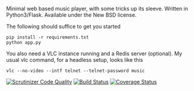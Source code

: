 Minimal web based music player, with some tricks up its sleeve.
Written in Python3/Flask. Available under the New BSD license.

The following should suffice to get you started

    pip install -r requirements.txt
    python app.py

You also need a VLC instance running and a Redis server (optional). My usual
vlc command, for a headless setup, looks like this

    vlc --no-video --intf telnet --telnet-password music


[![Scrutinizer Code Quality](https://scrutinizer-ci.com/g/equalsraf/ubiplay/badges/quality-score.png?b=master)](https://scrutinizer-ci.com/g/equalsraf/ubiplay/?branch=tb-travis)
[![Build Status](https://travis-ci.org/equalsraf/ubiplay.svg?branch=master)](https://travis-ci.org/equalsraf/ubiplay)
[![Coverage Status](https://coveralls.io/repos/equalsraf/ubiplay/badge.png)](https://coveralls.io/r/equalsraf/ubiplay)

